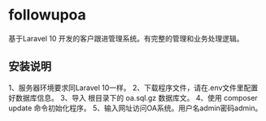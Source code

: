 # followupoa
基于Laravel 10 开发的客户跟进管理系统。有完整的管理和业务处理逻辑。
## 安装说明
1、服务器环境要求同Laravel 10一样。
2、下载程序文件，请在.env文件里配置好数据库信息。
3、导入 根目录下的 oa.sql.gz 数据库文。
4、使用 composer update 命令初始化程序。
5、输入网址访问OA系统。用户名admin密码admin。
